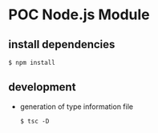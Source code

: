 # POC Node.js Module

## install dependencies

```
$ npm install
```

## development

- generation of type information file
  ```
  $ tsc -D
  ```
